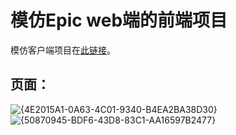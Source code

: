 # 模仿Epic web端的前端项目
模仿客户端项目在[此链接](https://github.com/zhenghaoyang24/epic-client-imitation)。  
## 页面：
![{4E2015A1-0A63-4C01-9340-B4EA2BA38D30}](https://github.com/user-attachments/assets/9a3b7cf5-3424-40ea-8ac2-86c5e048a4d9)
![{50870945-BDF6-43D8-83C1-AA16597B2477}](https://github.com/user-attachments/assets/f67c2f83-d9bc-4bb0-af9f-1ec9e1561849)

